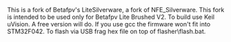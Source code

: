 ﻿This is a fork of Betafpv's LiteSilverware, a fork of NFE_Silverware. This fork is intended to be used only for Betafpv Lite Brushed V2. To build use Keil uVision. A free version will do. If you use gcc the firmware won't fit into STM32F042. To flash via USB frag hex file on top of flasher\flash.bat.